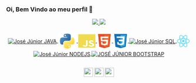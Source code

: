 ### Oi, Bem Vindo ao meu perfil 👋

<div align="center">
  <a href="https://github.com/josjunior">
  <img height="150em" src="https://github-readme-stats.vercel.app/api?username=josjunior&show_icons=true&theme=codeSTACKr&include_all_commits=true&count_private=true"/>
  <img height="150em" src="https://github-readme-stats.vercel.app/api/top-langs/?username=josjunior&layout=compact&langs_count=7&theme=codeSTACKr"/>
</div>
  <br>
 <div style="display: inline_block" align="center">
  <img align="center" alt="José Júnior JAVA" height="40" width="50" src="https://cdn.worldvectorlogo.com/logos/java.svg">
  <img align="center" alt="José Júnior Python" height="50" width="50" src="https://raw.githubusercontent.com/devicons/devicon/master/icons/python/python-original.svg">
  <img align="center" alt="José Júnior JAVASCRIPT" height="38" width="48" src="https://raw.githubusercontent.com/devicons/devicon/master/icons/javascript/javascript-plain.svg">
  <img align="center" alt="José Júnior HTML" height="40" width="40" src="https://raw.githubusercontent.com/devicons/devicon/master/icons/html5/html5-original.svg">
  <img align="center" alt="José Júnior CSS" height="40" width="40" src="https://raw.githubusercontent.com/devicons/devicon/master/icons/css3/css3-original.svg">
  <img align="center" alt="José Júnior SQL" height="45" width="45" src="https://cdn0.iconfinder.com/data/icons/flat-design-database-set-3/24/sql-badge-512.png">
  <img align="center" alt="José Júnior REACT" height="38" width="35" src="https://raw.githubusercontent.com/devicons/devicon/master/icons/react/react-original.svg">       
  <img align="center" alt="José Júnior NODEJS" height="40" width="38" src="https://cdn.iconscout.com/icon/free/png-256/node-js-1174925.png">
  <img align="center" alt="JOSÉ JÚNIOR BOOTSTRAP" height="38" width="36" src="https://avatars.githubusercontent.com/u/2918581?s=280&v=4">


   ## 
   
<div> 
  <a href="https://www.instagram.com/josejunior.dev/" target="_blank"><img src="https://user-images.githubusercontent.com/73971543/164509147-f85bfd8c-d143-441b-b3d9-ffa30c0dda3d.png" target="_blank" height="25" width="25"></a>
 <a href="https://www.youtube.com/channel/UCMArJl6G3SweRV576P0rRnw" target="_blank"><img src="https://user-images.githubusercontent.com/73971543/164509388-ffce76d4-afd5-4d1d-9531-bc89503136e3.png" target="_blank" height="25" width="25"></a>
  <a href = "mailto:sudojrr@gmail.com"><img src="https://user-images.githubusercontent.com/73971543/164509676-feba431f-b320-4889-ad9d-bbba431e96e5.png" target="_blank" height="25" width="25"></a>
</div>
